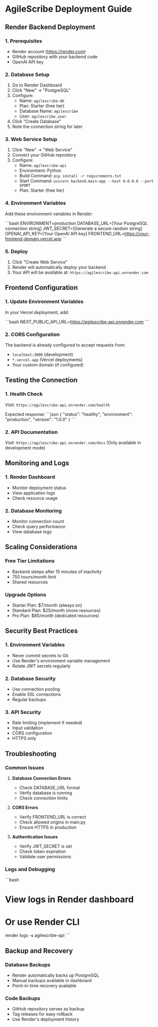 # AgileScribe Deployment Guide

## Render Backend Deployment

### 1. Prerequisites
- Render account (https://render.com)
- GitHub repository with your backend code
- OpenAI API key

### 2. Database Setup
1. Go to Render Dashboard
2. Click "New" → "PostgreSQL"
3. Configure:
   - Name: `agilescribe-db`
   - Plan: Starter (free tier)
   - Database Name: `agilescribe`
   - User: `agilescribe_user`
4. Click "Create Database"
5. Note the connection string for later

### 3. Web Service Setup
1. Click "New" → "Web Service"
2. Connect your GitHub repository
3. Configure:
   - Name: `agilescribe-api`
   - Environment: Python
   - Build Command: `pip install -r requirements.txt`
   - Start Command: `uvicorn backend.main:app --host 0.0.0.0 --port $PORT`
   - Plan: Starter (free tier)

### 4. Environment Variables
Add these environment variables in Render:

\`\`\`bash
ENVIRONMENT=production
DATABASE_URL=[Your PostgreSQL connection string]
JWT_SECRET=[Generate a secure random string]
OPENAI_API_KEY=[Your OpenAI API key]
FRONTEND_URL=https://your-frontend-domain.vercel.app
\`\`\`

### 5. Deploy
1. Click "Create Web Service"
2. Render will automatically deploy your backend
3. Your API will be available at: `https://agilescribe-api.onrender.com`

## Frontend Configuration

### 1. Update Environment Variables
In your Vercel deployment, add:

\`\`\`bash
NEXT_PUBLIC_API_URL=https://agilescribe-api.onrender.com
\`\`\`

### 2. CORS Configuration
The backend is already configured to accept requests from:
- `localhost:3000` (development)
- `*.vercel.app` (Vercel deployments)
- Your custom domain (if configured)

## Testing the Connection

### 1. Health Check
Visit: `https://agilescribe-api.onrender.com/health`

Expected response:
\`\`\`json
{
  "status": "healthy",
  "environment": "production",
  "version": "1.0.0"
}
\`\`\`

### 2. API Documentation
Visit: `https://agilescribe-api.onrender.com/docs`
(Only available in development mode)

## Monitoring and Logs

### 1. Render Dashboard
- Monitor deployment status
- View application logs
- Check resource usage

### 2. Database Monitoring
- Monitor connection count
- Check query performance
- View database logs

## Scaling Considerations

### Free Tier Limitations
- Backend sleeps after 15 minutes of inactivity
- 750 hours/month limit
- Shared resources

### Upgrade Options
- Starter Plan: $7/month (always on)
- Standard Plan: $25/month (more resources)
- Pro Plan: $85/month (dedicated resources)

## Security Best Practices

### 1. Environment Variables
- Never commit secrets to Git
- Use Render's environment variable management
- Rotate JWT secrets regularly

### 2. Database Security
- Use connection pooling
- Enable SSL connections
- Regular backups

### 3. API Security
- Rate limiting (implement if needed)
- Input validation
- CORS configuration
- HTTPS only

## Troubleshooting

### Common Issues

1. **Database Connection Errors**
   - Check DATABASE_URL format
   - Verify database is running
   - Check connection limits

2. **CORS Errors**
   - Verify FRONTEND_URL is correct
   - Check allowed origins in main.py
   - Ensure HTTPS in production

3. **Authentication Issues**
   - Verify JWT_SECRET is set
   - Check token expiration
   - Validate user permissions

### Logs and Debugging
\`\`\`bash
# View logs in Render dashboard
# Or use Render CLI
render logs -s agilescribe-api
\`\`\`

## Backup and Recovery

### Database Backups
- Render automatically backs up PostgreSQL
- Manual backups available in dashboard
- Point-in-time recovery available

### Code Backups
- GitHub repository serves as backup
- Tag releases for easy rollback
- Use Render's deployment history

